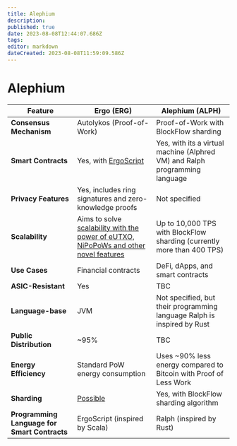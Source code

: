 ```yaml
---
title: Alephium
description: 
published: true
date: 2023-08-08T12:44:07.686Z
tags: 
editor: markdown
dateCreated: 2023-08-08T11:59:09.586Z
---
```


# Alephium

| Feature | Ergo (ERG) | Alephium (ALPH) |
|---------|------------|-----------------|
| **Consensus Mechanism** | Autolykos (Proof-of-Work) | Proof-of-Work with BlockFlow sharding |
| **Smart Contracts** | Yes, with [ErgoScript](https://docs.ergoplatform.com/dev/scs/ergoscript/) | Yes, with its a virtual machine (Alphred VM) and Ralph programming language |
| **Privacy Features** | Yes, includes ring signatures and zero-knowledge proofs | Not specified |
| **Scalability** | Aims to solve [scalability with the power of eUTXO, NiPoPoWs and other novel features](https://docs.ergoplatform.com/dev/protocol/scaling/) | Up to 10,000 TPS with BlockFlow sharding (currently more than 400 TPS) |
| **Use Cases** | Financial contracts | DeFi, dApps, and smart contracts |
| **ASIC-Resistant** | Yes | TBC |
| **Language-base** | JVM | Not specified, but their programming language Ralph is inspired by Rust |
| **Public Distribution** | ~95% | TBC |
| **Energy Efficiency** | Standard PoW energy consumption | Uses ~90% less energy compared to Bitcoin with Proof of Less Work |
| **Sharding** | [Possible]() | Yes, with BlockFlow sharding algorithm |
| **Programming Language for Smart Contracts** | ErgoScript (inspired by Scala) | Ralph (inspired by Rust) |

